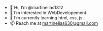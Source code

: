 - 👋 Hi, I’m @martinelias1312
- 👀 I’m interested in WebDevelopement.
- 🌱 I’m currently learning html, css, js.
- 📫 Reach me at martinelias630@gmail.com 
